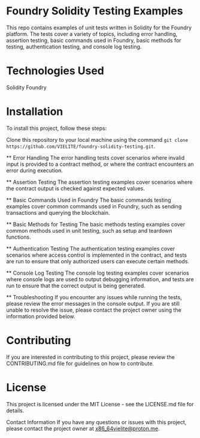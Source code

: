 # Foundry Solidity Testing Examples
This repo contains examples of unit tests written in Solidity for the Foundry platform. The tests cover a variety of topics, including error handling, assertion testing, basic commands used in Foundry, basic methods for testing, authentication testing, and console log testing.

# Technologies Used
Solidity
Foundry

# Installation
To install this project, follow these steps:

Clone this repository to your local machine using the command `git clone https://github.com/VIELITE/foundry-solidity-testing.git`.


** Error Handling
The error handling tests cover scenarios where invalid input is provided to a contract method, or where the contract encounters an error during execution.

** Assertion Testing
The assertion testing examples cover scenarios where the contract output is checked against expected values.

** Basic Commands Used in Foundry
The basic commands testing examples cover common commands used in Foundry, such as sending transactions and querying the blockchain.

** Basic Methods for Testing
The basic methods testing examples cover common methods used in unit testing, such as setup and teardown functions.

** Authentication Testing
The authentication testing examples cover scenarios where access control is implemented in the contract, and tests are run to ensure that only authorized users can execute certain methods.

** Console Log Testing
The console log testing examples cover scenarios where console logs are used to output debugging information, and tests are run to ensure that the correct output is being generated.

** Troubleshooting
If you encounter any issues while running the tests, please review the error messages in the console output. If you are still unable to resolve the issue, please contact the project owner using the information provided below.

# Contributing
If you are interested in contributing to this project, please review the CONTRIBUTING.md file for guidelines on how to contribute.

# License
This project is licensed under the MIT License - see the LICENSE.md file for details.

Contact Information
If you have any questions or issues with this project, please contact the project owner at x86_64vielite@proton.me.

